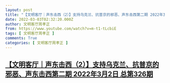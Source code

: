 ```yaml
---
layout: post
title: "【文明客厅｜声东击西（2）】支持乌克兰、抗普京的邪恶、声东击西第二期 2022年3月2日 总第326期"
date: 2022-03-03T02:32:20.000Z
author: 文明客厅周孝正
from: https://www.youtube.com/watch?v=m-t1-tLcbiE
tags: [ 文明客厅周孝正 ]
comments: True
categories: [ 文明客厅周孝正 ]
---
```

<!--1646274740000-->
[【文明客厅｜声东击西（2）】支持乌克兰、抗普京的邪恶、声东击西第二期 2022年3月2日 总第326期](https://www.youtube.com/watch?v=m-t1-tLcbiE)
------

<div>

</div>
